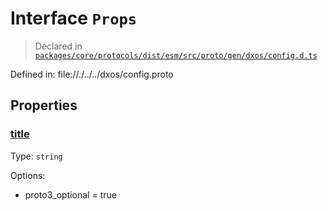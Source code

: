 # Interface `Props`
> Declared in [`packages/core/protocols/dist/esm/src/proto/gen/dxos/config.d.ts`]()

Defined in:
   file://./../../dxos/config.proto
## Properties
### [title]()
Type: <code>string</code>

Options:
  - proto3_optional = true
